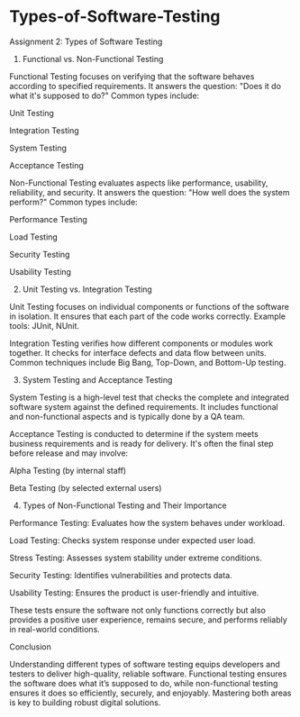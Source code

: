 # Types-of-Software-Testing

Assignment 2: Types of Software Testing

1. Functional vs. Non-Functional Testing

Functional Testing focuses on verifying that the software behaves according to specified requirements. It answers the question: "Does it do what it's supposed to do?" Common types include:

Unit Testing

Integration Testing

System Testing

Acceptance Testing

Non-Functional Testing evaluates aspects like performance, usability, reliability, and security. It answers the question: "How well does the system perform?" Common types include:

Performance Testing

Load Testing

Security Testing

Usability Testing

2. Unit Testing vs. Integration Testing

Unit Testing focuses on individual components or functions of the software in isolation. It ensures that each part of the code works correctly. Example tools: JUnit, NUnit.

Integration Testing verifies how different components or modules work together. It checks for interface defects and data flow between units. Common techniques include Big Bang, Top-Down, and Bottom-Up testing.

3. System Testing and Acceptance Testing

System Testing is a high-level test that checks the complete and integrated software system against the defined requirements. It includes functional and non-functional aspects and is typically done by a QA team.

Acceptance Testing is conducted to determine if the system meets business requirements and is ready for delivery. It's often the final step before release and may involve:

Alpha Testing (by internal staff)

Beta Testing (by selected external users)

4. Types of Non-Functional Testing and Their Importance

Performance Testing: Evaluates how the system behaves under workload.

Load Testing: Checks system response under expected user load.

Stress Testing: Assesses system stability under extreme conditions.

Security Testing: Identifies vulnerabilities and protects data.

Usability Testing: Ensures the product is user-friendly and intuitive.

These tests ensure the software not only functions correctly but also provides a positive user experience, remains secure, and performs reliably in real-world conditions.

Conclusion

Understanding different types of software testing equips developers and testers to deliver high-quality, reliable software. Functional testing ensures the software does what it’s supposed to do, while non-functional testing ensures it does so efficiently, securely, and enjoyably. Mastering both areas is key to building robust digital solutions.

